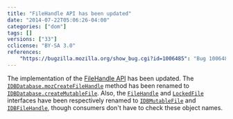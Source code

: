 ```yaml
---
title: "FileHandle API has been updated"
date: "2014-07-22T05:06:26-04:00"
categories: ["dom"]
tags: []
versions: ["33"]
cclicense: "BY-SA 3.0"
references:
    "https://bugzilla.mozilla.org/show_bug.cgi?id=1006485": "Bug 1006485 – FileHandle: Rename FileHandle to MutableFile and LockedFile to FileHandle"
---
```

The implementation of the [FileHandle API](https://developer.mozilla.org/en-US/docs/Web/API/File_Handle_API) has been updated. The [`IDBDatabase.mozCreateFileHandle`](https://developer.mozilla.org/en-US/docs/Web/API/IDBDatabase.mozCreateFileHandle) method has been renamed to [`IDBDatabase.createMutableFile`](https://developer.mozilla.org/en-US/docs/Web/API/IDBDatabase.createMutableFile). Also, the [`FileHandle`](https://developer.mozilla.org/en-US/docs/Web/API/FileHandle) and [`LockedFile`](https://developer.mozilla.org/en-US/docs/Web/API/LockedFile) interfaces have been respectively renamed to [`IDBMutableFile`](https://developer.mozilla.org/en-US/docs/Web/API/IDBMutableFile) and [`IDBFileHandle`](https://developer.mozilla.org/en-US/docs/Web/API/IDBFileHandle), though consumers don't have to check these object names.
